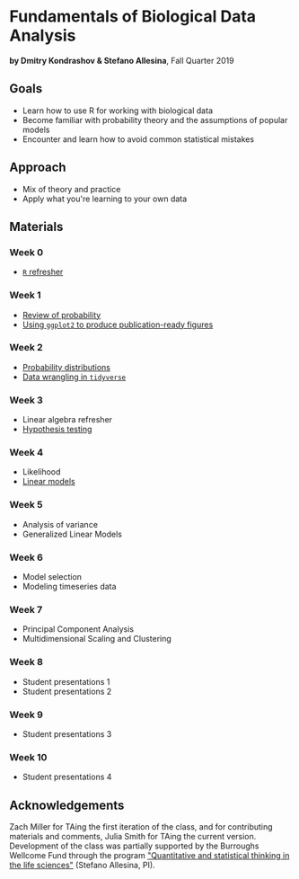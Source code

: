 # Fundamentals of Biological Data Analysis

**by Dmitry Kondrashov & Stefano Allesina**, Fall Quarter 2019

## Goals

* Learn how to use R for working with biological data 
* Become familiar with probability theory and the assumptions of popular models
* Encounter and learn how to avoid common statistical mistakes

## Approach

* Mix of theory and practice
* Apply what you're learning to your own data

## Materials

### Week 0

- [`R` refresher](lectures/R_tutorial)

### Week 1

- [Review of probability](lectures/probability_review)
- [Using `ggplot2` to produce publication-ready figures](lectures/basic_visualization)

### Week 2

- [Probability distributions](lectures/distributions)
- [Data wrangling in `tidyverse`](lectures/basic_data_wrangling)

### Week 3

- Linear algebra refresher
- [Hypothesis testing](lectures/hypothesis_testing)

### Week 4

- Likelihood
- [Linear models](lectures/linear_models)

### Week 5

- Analysis of variance
- Generalized Linear Models

### Week 6

- Model selection
- Modeling timeseries data

### Week 7

- Principal Component Analysis
- Multidimensional Scaling and Clustering

### Week 8

- Student presentations 1
- Student presentations 2

### Week 9

- Student presentations 3

### Week 10

- Student presentations 4

## Acknowledgements

Zach Miller for TAing the first iteration of the class, and for contributing materials and comments, Julia Smith for TAing the current version. Development of the class was partially supported by the Burroughs Wellcome Fund through the program ["Quantitative and statistical thinking in the life sciences"](https://www.bwfund.org/grant-programs/institutional-programs/quantitative-and-statistical-thinking-life-sciences/grant) (Stefano Allesina, PI).
